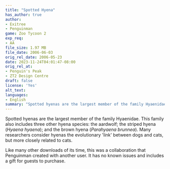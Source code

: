 ```yaml
---
title: "Spotted Hyena"
has_author: true
author:
- Exitree
- Penguinman
game: Zoo Tycoon 2
exp_req:
- AA
file_size: 1.97 MB
file_date: 2006-06-03
orig_rel_date: 2006-05-23
date: 2023-11-24T04:01:47-08:00
orig_rel_at:
- Penguin's Peak
- ZT2 Design Centre
draft: false
license: 'Yes'
alt_text: 
languages:
- English
summary: "Spotted hyenas are the largest member of the family Hyaenidae. This family also includes three other hyena species."
---
```

Spotted hyenas are the largest member of the family Hyaenidae. This family also includes three other hyena species: the aardwolf; the striped hyena (*Hyaena hyaena*); and the brown hyena (*Parahyaena brunnea*). Many researchers consider hyenas the evolutionary 'link' between dogs and cats, but more closely related to cats.

Like many other downloads of its time, this was a collaboration that Penguinman created with another user. It has no known issues and includes a gift for guests to purchase.